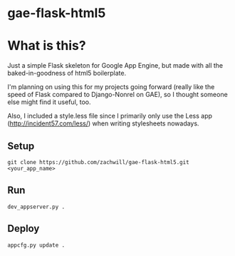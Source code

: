 gae-flask-html5
===============

# What is this?

Just a simple Flask skeleton for Google App Engine, but made with all the
baked-in-goodness of html5 boilerplate.

I'm planning on using this for my projects going forward (really like the
speed of Flask compared to Django-Nonrel on GAE), so I thought someone
else might find it useful, too.

Also, I included a style.less file since I primarily only use the Less app
(http://incident57.com/less/) when writing stylesheets nowadays.


Setup
------

    git clone https://github.com/zachwill/gae-flask-html5.git <your_app_name>

Run
------

    dev_appserver.py .

Deploy
------

    appcfg.py update .
